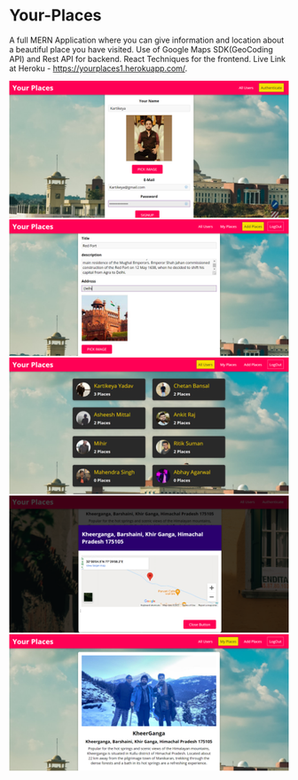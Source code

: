﻿# Your-Places
A full MERN Application where you can give information  and location  about a beautiful place you have visited.
Use of  Google Maps SDK(GeoCoding API) and  Rest API for backend.
React Techniques for the frontend.
Live Link at Heroku - https://yourplaces1.herokuapp.com/.

![How to install](/img/img1.png)
![How to install](/img/img2.png)
![How to install](/img/img3.png)
![How to install](/img/img4.png)
![How to install](/img/img5.png)

